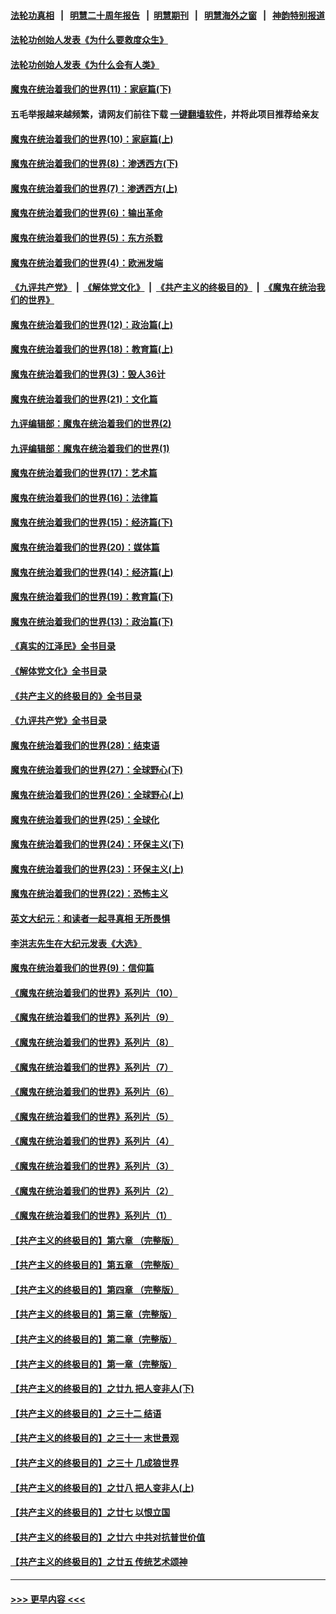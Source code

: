 #### [法轮功真相](https://github.com/gfw-breaker/truth/blob/master/README.md?t=0) &nbsp;&nbsp;|&nbsp;&nbsp; [明慧二十周年报告](https://github.com/gfw-breaker/mh-reports/blob/master/README.md?t=0) &nbsp;&nbsp;|&nbsp;&nbsp;[明慧期刊](https://github.com/gfw-breaker/mh-qikan) &nbsp;&nbsp;|&nbsp;&nbsp; [明慧海外之窗](https://github.com/gfw-breaker/mh-news/blob/master/README.md?t=0) &nbsp;&nbsp;|&nbsp;&nbsp; [神韵特别报道](https://github.com/gfw-breaker/mh-news/blob/master/shenyun.md?t=0)
#### [法轮功创始人发表《为什么要救度众生》](../pages/nsc422/n13975246.md?t=06182143) 
#### [法轮功创始人发表《为什么会有人类》](../pages/nsc422/n13912117.md?t=06182143) 
#### [魔鬼在统治着我们的世界(11)：家庭篇(下)](../pages/nsc422/n10440961.md?t=06182143) 
#### 五毛举报越来越频繁，请网友们前往下载 [一键翻墙软件](https://github.com/gfw-breaker/ssr-accounts)，并将此项目推荐给亲友
#### [魔鬼在统治着我们的世界(10)：家庭篇(上)](../pages/nsc422/n10435448.md?t=06182143) 
#### [魔鬼在统治着我们的世界(8)：渗透西方(下)](../pages/nsc422/n10429603.md?t=06182143) 
#### [魔鬼在统治着我们的世界(7)：渗透西方(上)](../pages/nsc422/n10426013.md?t=06182143) 
#### [魔鬼在统治着我们的世界(6)：输出革命](../pages/nsc422/n10421536.md?t=06182143) 
#### [魔鬼在统治着我们的世界(5)：东方杀戮](../pages/nsc422/n10417707.md?t=06182143) 
#### [魔鬼在统治着我们的世界(4)：欧洲发端](../pages/nsc422/n10414890.md?t=06182143) 
#### [《九评共产党》](https://github.com/begood0513/9ping.md/blob/master/README.md) &nbsp;|&nbsp; [《解体党文化》](../../../../jtdwh.md/blob/master/README.md)  &nbsp;|&nbsp; [《共产主义的终极目的》](../../../../gczydzjmd.md/blob/master/README.md) &nbsp;|&nbsp; [《魔鬼在统治我们的世界》](../../../../mgztzwmdsj.md/blob/master/README.md) 
#### [魔鬼在统治着我们的世界(12)：政治篇(上)](../pages/nsc422/n10444576.md?t=06182143) 
#### [魔鬼在统治着我们的世界(18)：教育篇(上)](../pages/nsc422/n10526970.md?t=06182143) 
#### [魔鬼在统治着我们的世界(3)：毁人36计](../pages/nsc422/n10411583.md?t=06182143) 
#### [魔鬼在统治着我们的世界(21)：文化篇](../pages/nsc422/n10597706.md?t=06182143) 
#### [九评编辑部：魔鬼在统治着我们的世界(2)](../pages/nsc422/n10410036.md?t=06182143) 
#### [九评编辑部：魔鬼在统治着我们的世界(1)](../pages/nsc422/n10406825.md?t=06182143) 
#### [魔鬼在统治着我们的世界(17)：艺术篇](../pages/nsc422/n10499093.md?t=06182143) 
#### [魔鬼在统治着我们的世界(16)：法律篇](../pages/nsc422/n10485969.md?t=06182143) 
#### [魔鬼在统治着我们的世界(15)：经济篇(下)](../pages/nsc422/n10469975.md?t=06182143) 
#### [魔鬼在统治着我们的世界(20)：媒体篇](../pages/nsc422/n10586579.md?t=06182143) 
#### [魔鬼在统治着我们的世界(14)：经济篇(上)](../pages/nsc422/n10457370.md?t=06182143) 
#### [魔鬼在统治着我们的世界(19)：教育篇(下)](../pages/nsc422/n10564808.md?t=06182143) 
#### [魔鬼在统治着我们的世界(13)：政治篇(下)](../pages/nsc422/n10448270.md?t=06182143) 
#### [《真实的江泽民》全书目录](../pages/nsc422/n13721399.md?t=06182143) 
#### [《解体党文化》全书目录](../pages/nsc422/n13721157.md?t=06182143) 
#### [《共产主义的终极目的》全书目录](../pages/nsc422/n13721048.md?t=06182143) 
#### [《九评共产党》全书目录](../pages/nsc422/n13708085.md?t=06182143) 
#### [魔鬼在统治着我们的世界(28)：结束语](../pages/nsc422/n10936246.md?t=06182143) 
#### [魔鬼在统治着我们的世界(27)：全球野心(下)](../pages/nsc422/n10928319.md?t=06182143) 
#### [魔鬼在统治着我们的世界(26)：全球野心(上)](../pages/nsc422/n10900318.md?t=06182143) 
#### [魔鬼在统治着我们的世界(25)：全球化](../pages/nsc422/n10788205.md?t=06182143) 
#### [魔鬼在统治着我们的世界(24)：环保主义(下)](../pages/nsc422/n10695307.md?t=06182143) 
#### [魔鬼在统治着我们的世界(23)：环保主义(上)](../pages/nsc422/n10688613.md?t=06182143) 
#### [魔鬼在统治着我们的世界(22)：恐怖主义](../pages/nsc422/n10614727.md?t=06182143) 
#### [英文大纪元：和读者一起寻真相 无所畏惧](../pages/nsc422/n12542027.md?t=06182143) 
#### [李洪志先生在大纪元发表《大选》](../pages/nsc422/n12534746.md?t=06182143) 
#### [魔鬼在统治着我们的世界(9)：信仰篇](../pages/nsc422/n10432159.md?t=06182143) 
#### [《魔鬼在统治着我们的世界》系列片（10）](../pages/nsc422/n12292670.md?t=06182143) 
#### [《魔鬼在统治着我们的世界》系列片（9）](../pages/nsc422/n12290859.md?t=06182143) 
#### [《魔鬼在统治着我们的世界》系列片（8）](../pages/nsc422/n12287445.md?t=06182143) 
#### [《魔鬼在统治着我们的世界》系列片（7）](../pages/nsc422/n12283425.md?t=06182143) 
#### [《魔鬼在统治着我们的世界》系列片（6）](../pages/nsc422/n12282314.md?t=06182143) 
#### [《魔鬼在统治着我们的世界》系列片（5）](../pages/nsc422/n12281419.md?t=06182143) 
#### [《魔鬼在统治着我们的世界》系列片（4）](../pages/nsc422/n12274024.md?t=06182143) 
#### [《魔鬼在统治着我们的世界》系列片（3）](../pages/nsc422/n12271322.md?t=06182143) 
#### [《魔鬼在统治着我们的世界》系列片（2）](../pages/nsc422/n12269049.md?t=06182143) 
#### [《魔鬼在统治着我们的世界》系列片（1）](../pages/nsc422/n12267575.md?t=06182143) 
#### [【共产主义的终极目的】第六章 （完整版）](../pages/nsc422/n11428913.md?t=06182143) 
#### [【共产主义的终极目的】第五章 （完整版）](../pages/nsc422/n11428912.md?t=06182143) 
#### [【共产主义的终极目的】第四章 （完整版）](../pages/nsc422/n11428907.md?t=06182143) 
#### [【共产主义的终极目的】第三章（完整版）](../pages/nsc422/n11428848.md?t=06182143) 
#### [【共产主义的终极目的】第二章（完整版）](../pages/nsc422/n11428831.md?t=06182143) 
#### [【共产主义的终极目的】第一章（完整版）](../pages/nsc422/n11417651.md?t=06182143) 
#### [【共产主义的终极目的】之廿九 把人变非人(下)](../pages/nsc422/n11344140.md?t=06182143) 
#### [【共产主义的终极目的】之三十二 结语](../pages/nsc422/n11360535.md?t=06182143) 
#### [【共产主义的终极目的】之三十一 末世景观](../pages/nsc422/n11351129.md?t=06182143) 
#### [【共产主义的终极目的】之三十 几成狼世界](../pages/nsc422/n11348280.md?t=06182143) 
#### [【共产主义的终极目的】之廿八 把人变非人(上)](../pages/nsc422/n11340492.md?t=06182143) 
#### [【共产主义的终极目的】之廿七 以恨立国](../pages/nsc422/n11336944.md?t=06182143) 
#### [【共产主义的终极目的】之廿六 中共对抗普世价值](../pages/nsc422/n11324785.md?t=06182143) 
#### [【共产主义的终极目的】之廿五 传统艺术颂神](../pages/nsc422/n11296396.md?t=06182143) 

----
#### [ >>> 更早内容 <<< ](../indexes/nsc422-earlier.md)
